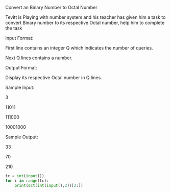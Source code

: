  Convert an Binary Number to Octal Number

Tevitt is Playing with number system and his teacher has given him a task to convert Binary number to its respective Octal number, help him to complete the task

Input Format:

First line contains an integer Q which indicates the number of queries.

Next Q lines contains a number.

Output Format:

Display its respective Octal number in Q lines.

Sample Input:

3

11011

111000

10001000

Sample Output:

33

70

210

```python
tc = int(input())
for i in range(tc):
    print(oct(int(input(),2))[2:])

